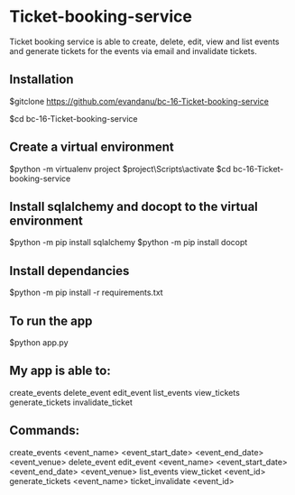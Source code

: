 # Ticket-booking-service #
Ticket booking service is able to create, delete, edit, view and list events and generate tickets for the events via email and invalidate tickets.

## Installation ##

$gitclone https://github.com/evandanu/bc-16-Ticket-booking-service

$cd bc-16-Ticket-booking-service

## Create a virtual environment ##

$python -m virtualenv project
$project\Scripts\activate
$cd bc-16-Ticket-booking-service

## Install sqlalchemy and docopt to the virtual environment ##

$python -m pip install sqlalchemy
$python -m pip install docopt

## Install dependancies ##
$python -m pip install -r requirements.txt

## To run the app ##
$python app.py


## My app is able to: ###
create_events
delete_event
edit_event
list_events
view_tickets
generate_tickets
invalidate_ticket

## Commands: ##
create_events <event_name> <event_start_date> <event_end_date> <event_venue>
delete_event <id>
edit_event <id> <event_name> <event_start_date> <event_end_date> <event_venue>
list_events
view_ticket <event_id>
generate_tickets <email> <event_name>
ticket_invalidate <event_id>

